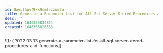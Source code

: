 ```yaml
---
id: 8uyulhpy49kx9cmlaczuw2q
title: Generate a Parameter List for All Sql Server Stored Procedures and Functions
desc: ''
updated: 1646355834804
created: 1646355826568
---
```


![[r.(.2022.03.03.generate-a-parameter-list-for-all-sql-server-stored-procedures-and-functions]]
